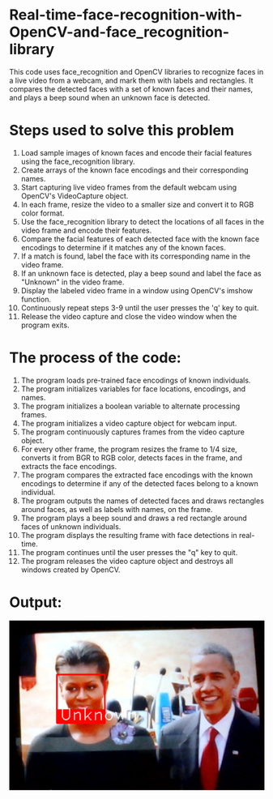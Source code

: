 # Real-time-face-recognition-with-OpenCV-and-face_recognition-library
This code uses face_recognition and OpenCV libraries to recognize faces in a live video from a webcam, and mark them with labels and rectangles. It compares the detected faces with a set of known faces and their names, and plays a beep sound when an unknown face is detected.

# Steps used to solve this problem

1. Load sample images of known faces and encode their facial features using the face_recognition library.
2. Create arrays of the known face encodings and their corresponding names.
3. Start capturing live video frames from the default webcam using OpenCV's VideoCapture object.
4. In each frame, resize the video to a smaller size and convert it to RGB color format.
5. Use the face_recognition library to detect the locations of all faces in the video frame and encode their features.
6. Compare the facial features of each detected face with the known face encodings to determine if it matches any of the known faces.
7. If a match is found, label the face with its corresponding name in the video frame.
8. If an unknown face is detected, play a beep sound and label the face as "Unknown" in the video frame.
9. Display the labeled video frame in a window using OpenCV's imshow function.
10. Continuously repeat steps 3-9 until the user presses the 'q' key to quit.
11. Release the video capture and close the video window when the program exits.

# The process of the code:

1. The program loads pre-trained face encodings of known individuals.
2. The program initializes variables for face locations, encodings, and names.
3. The program initializes a boolean variable to alternate processing frames.
4. The program initializes a video capture object for webcam input.
5. The program continuously captures frames from the video capture object.
6. For every other frame, the program resizes the frame to 1/4 size, converts it from BGR to RGB color, detects faces in the frame, and extracts the face encodings.
7. The program compares the extracted face encodings with the known encodings to determine if any of the detected faces belong to a known individual.
8. The program outputs the names of detected faces and draws rectangles around faces, as well as labels with names, on the frame.
9. The program plays a beep sound and draws a red rectangle around faces of unknown individuals.
10. The program displays the resulting frame with face detections in real-time.
11. The program continues until the user presses the "q" key to quit.
12. The program releases the video capture object and destroys all windows created by OpenCV.

# Output:

![App Screenshot](Screenshot.png)
